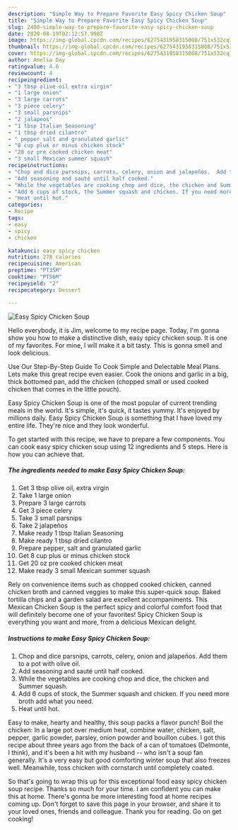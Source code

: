 ```yaml
---
description: "Simple Way to Prepare Favorite Easy Spicy Chicken Soup"
title: "Simple Way to Prepare Favorite Easy Spicy Chicken Soup"
slug: 2400-simple-way-to-prepare-favorite-easy-spicy-chicken-soup
date: 2020-08-19T02:12:57.998Z
image: https://img-global.cpcdn.com/recipes/6275431958315008/751x532cq70/easy-spicy-chicken-soup-recipe-main-photo.jpg
thumbnail: https://img-global.cpcdn.com/recipes/6275431958315008/751x532cq70/easy-spicy-chicken-soup-recipe-main-photo.jpg
cover: https://img-global.cpcdn.com/recipes/6275431958315008/751x532cq70/easy-spicy-chicken-soup-recipe-main-photo.jpg
author: Amelia Day
ratingvalue: 4.6
reviewcount: 4
recipeingredient:
- "3 tbsp olive oil extra virgin"
- "1 large onion"
- "3 large carrots"
- "3 piece celery"
- "3 small parsnips"
- "2 jalapeos"
- "1 tbsp Italian Seasoning"
- "1 tbsp dried cilantro"
- " pepper salt and granulated garlic"
- "8 cup plus or minus chicken stock"
- "20 oz pre cooked chicken meat"
- "3 small Mexican summer squash"
recipeinstructions:
- "Chop and dice parsnips, carrots, celery, onion and jalapeños.  Add them to a pot with olive oil."
- "Add seasoning and sauté until half cooked."
- "While the vegetables are cooking chop and dice, the chicken and Summer squash."
- "Add 6 cups of stock, the Summer squash and chicken. If you need more broth add what you need."
- "Heat until hot."
categories:
- Recipe
tags:
- easy
- spicy
- chicken

katakunci: easy spicy chicken 
nutrition: 278 calories
recipecuisine: American
preptime: "PT35M"
cooktime: "PT56M"
recipeyield: "2"
recipecategory: Dessert

---
```



![Easy Spicy Chicken Soup](https://img-global.cpcdn.com/recipes/6275431958315008/751x532cq70/easy-spicy-chicken-soup-recipe-main-photo.jpg)

Hello everybody, it is Jim, welcome to my recipe page. Today, I'm gonna show you how to make a distinctive dish, easy spicy chicken soup. It is one of my favorites. For mine, I will make it a bit tasty. This is gonna smell and look delicious.

Use Our Step-By-Step Guide To Cook Simple and Delectable Meal Plans. Lets make this great recipe even easier. Cook the onions and garlic in a big, thick bottomed pan, add the chicken (chopped small or used cooked chicken that comes in the little pouch).

Easy Spicy Chicken Soup is one of the most popular of current trending meals in the world. It's simple, it's quick, it tastes yummy. It's enjoyed by millions daily. Easy Spicy Chicken Soup is something that I have loved my entire life. They're nice and they look wonderful.


To get started with this recipe, we have to prepare a few components. You can cook easy spicy chicken soup using 12 ingredients and 5 steps. Here is how you can achieve that.

<!--inarticleads1-->

##### The ingredients needed to make Easy Spicy Chicken Soup:

1. Get 3 tbsp olive oil, extra virgin
1. Take 1 large onion
1. Prepare 3 large carrots
1. Get 3 piece celery
1. Take 3 small parsnips
1. Take 2 jalapeños
1. Make ready 1 tbsp Italian Seasoning
1. Make ready 1 tbsp dried cilantro
1. Prepare  pepper, salt and granulated garlic
1. Get 8 cup plus or minus chicken stock
1. Get 20 oz pre cooked chicken meat
1. Make ready 3 small Mexican summer squash


Rely on convenience items such as chopped cooked chicken, canned chicken broth and canned veggies to make this super-quick soup. Baked tortilla chips and a garden salad are excellent accompaniments. This Mexican Chicken Soup is the perfect spicy and colorful comfort food that will definitely become one of your favorites! Spicy Chicken Soup is everything you want and more, from a delicious Mexican delight. 

<!--inarticleads2-->

##### Instructions to make Easy Spicy Chicken Soup:

1. Chop and dice parsnips, carrots, celery, onion and jalapeños.  Add them to a pot with olive oil.
1. Add seasoning and sauté until half cooked.
1. While the vegetables are cooking chop and dice, the chicken and Summer squash.
1. Add 6 cups of stock, the Summer squash and chicken. If you need more broth add what you need.
1. Heat until hot.


Easy to make, hearty and healthy, this soup packs a flavor punch! Boil the chicken: In a large pot over medium heat, combine water, chicken, salt, pepper, garlic powder, parsley, onion powder and bouillon cubes. I got this recipe about three years ago from the back of a can of tomatoes (Delmonte, I think), and it&#39;s been a hit with my husband -- who isn&#39;t a soup fan generally. It&#39;s a very easy but good comforting winter soup that also freezes well. Meanwhile, toss chicken with cornstarch until completely coated. 

So that's going to wrap this up for this exceptional food easy spicy chicken soup recipe. Thanks so much for your time. I am confident you can make this at home. There's gonna be more interesting food at home recipes coming up. Don't forget to save this page in your browser, and share it to your loved ones, friends and colleague. Thank you for reading. Go on get cooking!
